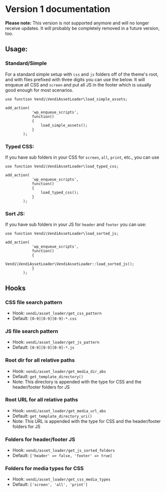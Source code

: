# Version 1 documentation
**Please note:** This version is not supported anymore and will no longer receive updates. It will probably be completely removed in a future version, too.

## Usage:

### Standard/Simple
For a standard simple setup with `css` and `js` folders off of the theme's root, and with files prefixed with three digits you can use the below. It will enqueue all CSS and `screen` and put all JS in the footer which is usually good enough for most scenarios.
```
use function Vendi\VendiAssetLoader\load_simple_assets;

add_action(
            'wp_enqueue_scripts',
            function()
            {
                load_simple_assets();
            }
        );
```

### Typed CSS:
If you have sub folders in your CSS for `screen`, `all`, `print`, etc., you can use
```
use function Vendi\VendiAssetLoader\load_typed_css;

add_action(
            'wp_enqueue_scripts',
            function()
            {
                load_typed_css();
            }
        );
```

### Sort JS:
If you have sub folders in your JS for `header` and `footer` you can use:
```
use function Vendi\VendiAssetLoader\load_sorted_js;

add_action(
            'wp_enqueue_scripts',
            function()
            {
                Vendi\VendiAssetLoader\VendiAssetLoader::load_sorted_js();
            }
        );
```

## Hooks

### CSS file search pattern
 * Hook: `vendi/asset_loader/get_css_pattern`
 * Default: `[0-9][0-9][0-9]-*.css`

### JS file search pattern
 * Hook: `vendi/asset_loader/get_js_pattern`
 * Default: `[0-9][0-9][0-9]-*.js`

### Root dir for all relative paths
 * Hook: `vendi/asset_loader/get_media_dir_abs`
 * Default: `get_template_directory()`
 * Note: This directory is appended with the type for CSS and the header/footer folders for JS

### Root URL for all relative paths
 * Hook: `vendi/asset_loader/get_media_url_abs`
 * Default: `get_template_directory_uri()`
 * Note: This URL is appended with the type for CSS and the header/footer folders for JS

### Folders for header/footer JS
 * Hook: `vendi/asset_loader/get_js_sorted_folders`
 * Default: `['header' => false, 'footer' => true]`

### Folders for media types for CSS
 * Hook: `vendi/asset_loader/get_css_media_types`
 * Default: `['screen', 'all', 'print']`
